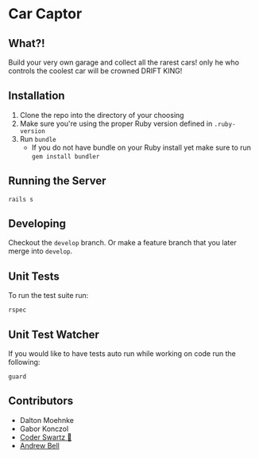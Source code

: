 # Car Captor

## What?!

Build your very own garage and collect all the rarest cars! only he who controls the coolest car will be crowned DRIFT KING!

## Installation

1. Clone the repo into the directory of your choosing
1. Make sure you're using the proper Ruby version defined in `.ruby-version`
1. Run `bundle`
   - If you do not have bundle on your Ruby install yet make sure to run `gem install bundler`

## Running the Server

```shell
rails s
```

## Developing

Checkout the `develop` branch. Or make a feature branch that you later merge into `develop`.

## Unit Tests

To run the test suite run:

```shell
rspec
```

## Unit Test Watcher

If you would like to have tests auto run while working on code run the following:

```shell
guard
```

## Contributors

- Dalton Moehnke
- Gabor Konczol
- [Coder Swartz 🍊](https://github.com/ctsstc)
- [Andrew Bell](https://github.com/abell95)
